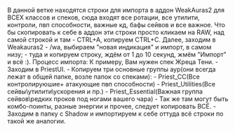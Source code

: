 В данной ветке находятся строки для импорта в аддон WeakAuras2 для ВСЕХ классов и спеков, сюда входят все ротации, все утилити, контроли, пвп способности, важные кд, бафы сейвов и все важное.
Что бы скопировать к себе в аддон эти строки просто кликаем на RAW, над самой строкой и там - CTRL+A, копируем CTRL+C. Далее, заходим в Weakauras2 - /wa, выбираем "новая индикация" и импорт, в самом низу; - туда и копируем строку, ждём от 1 до 10 секунд, жмём "Импорт" и всё :).
Процесс импорта: К примеру, Вам нужен спек Жреца Тени. 
	- Заходим в PriestUI.
	- Копируем три основные группы аур(они всегда лежат в общей папке, возле папок со спеками):
		- Priest_CC(Все контролируюшие+ атакующие пвп способности)
		- Priest_Utilities(Все сейвы\утилити\ускорения и пр.)
		- Priest_Essential(Важная группа сейвов\редких проков под ногами вашего чара)
		- Так же там могут быть комбо-поинты, разные энергии и прочее, следует копировать ВСЁ.
	- Заходим в папку с Shadow и импортируем к себе оттуда всё строки по такой же аналогии.
